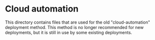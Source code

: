 # Cloud automation

This directory contains files that are used for the old "cloud-automation" deployment method. This method is no longer recommended for new deployments, but it is still in use by some existing deployments.